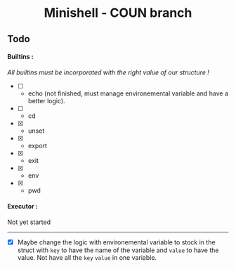 # <p align="center">Minishell - COUN branch
## Todo
#### Builtins :
*All builtins must be incorporated with the right value of our structure !*
- [ ] - echo (not finished, must manage environemental variable and have a better logic).
- [ ] - cd
- [x] - unset
- [x] - export
- [x] - exit
- [x] - env
- [x] - pwd

#### Executor :
Not yet started

----------

- [x] Maybe change the logic with environemental variable to stock in the struct with `key` to have the name of the variable and `value` to have the value. Not have all the `key` `value` in one variable.